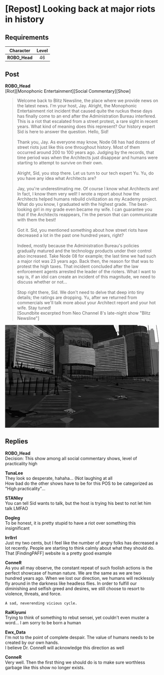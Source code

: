 # [Repost] Looking back at major riots in history
## Requirements
|  Character  |Level|
|-------------|:---:|
|**ROBO_Head**| 46  |

## Post
**ROBO_Head**<br>
[Riot][Monophonic Entertainment][Social Commentary][Show]<br>
> Welcome back to Blitz Newsline, the place where we provide news on the latest news. I'm your host, Jay. Alright, the Monophonic Entertainment riot incident that caused quite the ruckus these days has finally come to an end after the Administration Bureau interfered. This is a riot that escalated from a street protest, a rare sight in recent years. What kind of meaning does this represent? Our history expert Sid is here to answer the question. Hello, Sid!<br>
> <br>
> Thank you, Jay. As everyone may know, Node 08 has had dozens of street riots just like this one throughout history. Most of them occurred around 200 to 100 years ago. Judging by the records, that time period was when the Architects just disappear and humans were starting to attempt to survive on their own.<br>
> <br>
> Alright, Sid, you stop there. Let us turn to our tech expert Yu. Yu, do you have any idea what Architects are?<br>
> <br>
> Jay, you're underestimating me. Of course I know what Architects are! In fact, I know them very well! I wrote a report about how the Architects helped humans rebuild civilization as my Academy project. What do you know, I graduated with the highest grade. The best-looking girl in my grade even became my wife. I can guarantee you that if the Architects reappears, I'm the person that can communicate with them the best!<br>
> <br>
> Got it. Sid, you mentioned something about how street riots have decreased a lot in the past one hundred years, right?<br>
> <br>
> Indeed, mostly because the Administration Bureau's policies gradually matured and the technology products under their control also increased. Take Node 08 for example; the last time we had such a major riot was 23 years ago. Back then, the reason for that was to protest the high taxes. That incident concluded after the law enforcement agents arrested the leader of the rioters. What I want to say is, if an idol can create an incident of this magnitude, we need to discuss whether or not...<br>
> <br>
> Stop right there, Sid. We don't need to delve that deep into tiny details; the ratings are dropping. Yu, after we returned from commercials we'll talk more about your Architect report and your hot wife. Stay tuned!<br>
[Soundbite excerpted from Neo Channel 8's late-night show "Blitz Newsline"]

![r3701.png](./attachments/r3701.png)
## Replies
**ROBO_Head**<br>
Decision: This show among all social commentary shows, level of practicality  high

**TunaLee**<br>
They look so desperate, hahaha... (Not laughing at all<br>
How bad do the other shows have to be for this POS to be categorized as "High practicality"...

**STANley**<br>
You can tell Sid wants to talk, but the host is trying his best to not let him talk LMFAO

**Dogleg**<br>
To be honest, it is pretty stupid to have a riot over something this insignificant

**lrrllrrl**<br>
Just my two cents, but I feel like the number of angry folks has decreased a lot recently. People are starting to think calmly about what they should do. That [FindingPAFF] website is a pretty good example

**ConneR**<br>
As you all may observe, the constant repeat of such foolish actions is the perfect showcase of human nature. We are the same as we are two hundred years ago. When we lost our direction, we humans will recklessly fly around in the darkness like headless flies. In order to fulfill our diminishing and selfish greed and desires, we still choose to resort to violence, threats, and force. 

    A sad, neverending vicious cycle.

**RaiKiyumi**<br>
Trying to think of something to rebut sensei, yet couldn't even muster a word... I am sorry to be born a human

**Ewx_Data**<br>
I'm not to the point of complete despair. The value of humans needs to be created by our own hands. <br>
I believe Dr. ConneR will acknowledge this direction as well

**ConneR**<br>
Very well. Then the first thing we should do is to make sure worthless garbage like this show no longer exists.

